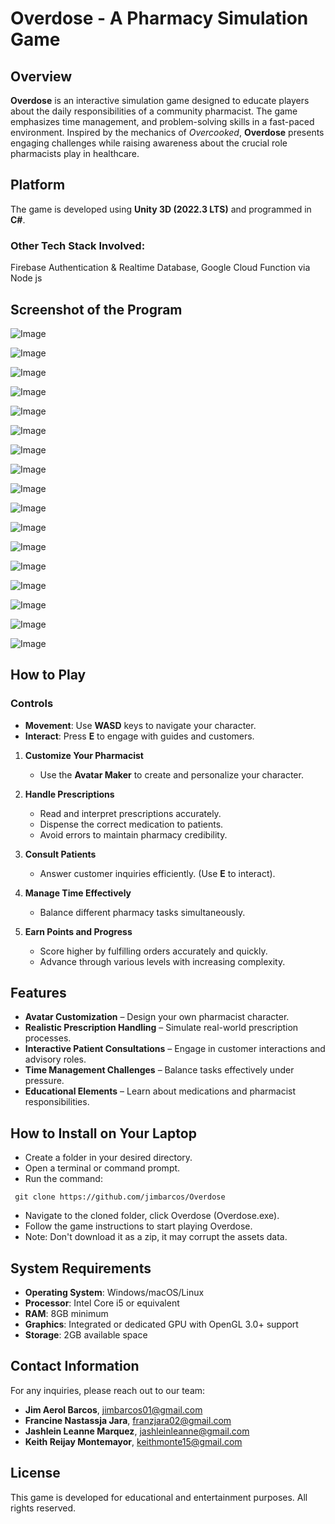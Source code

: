 # Overdose - A Pharmacy Simulation Game

## Overview
**Overdose** is an interactive simulation game designed to educate players about the daily responsibilities of a community pharmacist. The game emphasizes time management, and problem-solving skills in a fast-paced environment. Inspired by the mechanics of *Overcooked*, **Overdose** presents engaging challenges while raising awareness about the crucial role pharmacists play in healthcare.

## Platform
The game is developed using **Unity 3D (2022.3 LTS)** and programmed in **C#**.
### Other Tech Stack Involved:
Firebase Authentication & Realtime Database, Google Cloud Function via Node js

## Screenshot of the Program
![Image](https://github.com/user-attachments/assets/032c6e46-8906-4f4c-8ae0-c0a66ce99bd0)

![Image](https://github.com/user-attachments/assets/c31255e0-2f75-40b1-b4cf-16426e59aa45)

![Image](https://github.com/user-attachments/assets/1982817e-1d8c-4cec-a0b4-e95aa933c90e)

![Image](https://github.com/user-attachments/assets/14094481-3bd5-4946-bee1-388986e4dd78)

![Image](https://github.com/user-attachments/assets/66b53738-3e6b-410a-a474-67f410c478c8)

![Image](https://github.com/user-attachments/assets/4cb6b57a-6dbb-4fca-a08f-80c87fa604ab)

![Image](https://github.com/user-attachments/assets/ea2c3028-9b60-42cd-a269-3c890cdf822b)

![Image](https://github.com/user-attachments/assets/b3eb00be-7337-4c81-8376-915f4aabcb29)

![Image](https://github.com/user-attachments/assets/2b9c7129-e7ad-40ed-9c76-7ac451ffd46c)

![Image](https://github.com/user-attachments/assets/f96b5116-272d-4766-ab76-9cbe8499163e)

![Image](https://github.com/user-attachments/assets/06cf4311-3594-4ac4-b99e-f7ae8e3a13be)

![Image](https://github.com/user-attachments/assets/7025f463-590d-40a8-b0c3-920e5e5ac6f3)

![Image](https://github.com/user-attachments/assets/3fa27afb-ab7e-4747-8796-c7fda03b54ca)

![Image](https://github.com/user-attachments/assets/ecdeaba8-f916-42f9-b544-c10b39b69e14)

![Image](https://github.com/user-attachments/assets/b0675302-5d4e-4e35-a4a1-530c2e12b3b3)

![Image](https://github.com/user-attachments/assets/50f79b42-3949-4d14-8f08-b35bba7f5add)

![Image](https://github.com/user-attachments/assets/3fb19aff-dee1-4e1f-8035-8dcdebb27376)

## How to Play

### Controls
- **Movement**: Use **WASD** keys to navigate your character.
- **Interact**: Press **E** to engage with guides and customers.
1. **Customize Your Pharmacist**
   - Use the **Avatar Maker** to create and personalize your character.

2. **Handle Prescriptions**
   - Read and interpret prescriptions accurately.
   - Dispense the correct medication to patients.
   - Avoid errors to maintain pharmacy credibility.

3. **Consult Patients**
   - Answer customer inquiries efficiently. (Use **E** to interact).

4. **Manage Time Effectively**
   - Balance different pharmacy tasks simultaneously.

5. **Earn Points and Progress**
   - Score higher by fulfilling orders accurately and quickly.
   - Advance through various levels with increasing complexity.

## Features
- **Avatar Customization** – Design your own pharmacist character.
- **Realistic Prescription Handling** – Simulate real-world prescription processes.
- **Interactive Patient Consultations** – Engage in customer interactions and advisory roles.
- **Time Management Challenges** – Balance tasks effectively under pressure.
- **Educational Elements** – Learn about medications and pharmacist responsibilities.

## How to Install on Your Laptop

- Create a folder in your desired directory.
- Open a terminal or command prompt.
- Run the command:
```
 git clone https://github.com/jimbarcos/Overdose
```
- Navigate to the cloned folder, click Overdose (Overdose.exe).
- Follow the game instructions to start playing Overdose.
- Note: Don't download it as a zip, it may corrupt the assets data.

## System Requirements
- **Operating System**: Windows/macOS/Linux
- **Processor**: Intel Core i5 or equivalent
- **RAM**: 8GB minimum
- **Graphics**: Integrated or dedicated GPU with OpenGL 3.0+ support
- **Storage**: 2GB available space

## Contact Information
For any inquiries, please reach out to our team:
- **Jim Aerol Barcos**, jimbarcos01@gmail.com
- **Francine Nastassja Jara**, franzjara02@gmail.com
- **Jashlein Leanne Marquez**, jashleinleanne@gmail.com
- **Keith Reijay Montemayor**, keithmonte15@gmail.com

## License
This game is developed for educational and entertainment purposes. All rights reserved.


